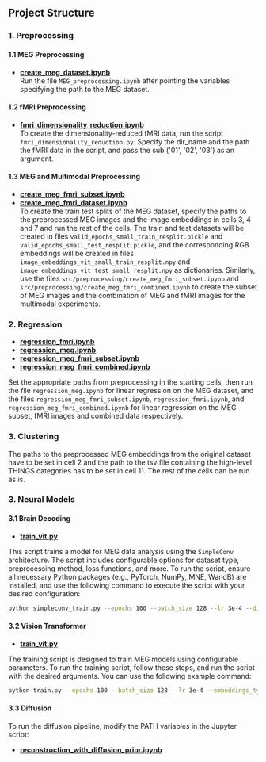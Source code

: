 ## Project Structure

### 1. **Preprocessing**

#### 1.1 MEG Preprocessing
- **[create_meg_dataset.ipynb](src/preprocessing/create_meg_dataset.ipynb)**  
Run the file `MEG_preprocessing.ipynb` after pointing the variables specifying the path to the MEG dataset. 

#### 1.2 fMRI Preprocessing 
- **[fmri_dimensionality_reduction.ipynb](src/preprocessing/fmri_dimensionality_reduction.ipynb)**  
To create the dimensionality-reduced fMRI data, run the script `fmri_dimensionality_reduction.py`. Specify the dir_name and the path the fMRI data in the script, and pass the sub ('01', '02', '03') as an argument. 

#### 1.3 MEG and Multimodal Preprocessing 
- **[create_meg_fmri_subset.ipynb](src/preprocessing/create_meg_fmri_subset.ipynb)**
- **[create_meg_fmri_dataset.ipynb](src/preprocessing/create_meg_fmri_dataset.ipynb)**  
To create the train test splits of the MEG dataset, specify the paths to the preprocessed MEG images and the image embeddings in cells 3, 4 and 7 and run the rest of the cells. The train and test datasets will be created in files `valid_epochs_small_train_resplit.pickle` and `valid_epochs_small_test_resplit.pickle`, and the corresponding RGB embeddings will be created in files `image_embeddings_vit_small_train_resplit.npy` and `image_embeddings_vit_test_small_resplit.npy` as dictionaries. Similarly, use the files `src/preprocessing/create_meg_fmri_subset.ipynb` and `src/preprocessing/create_meg_fmri_combined.ipynb` to create the subset of MEG images and the combination of MEG and fMRI images for the multimodal experiments. 

### 2. **Regression**
- **[regression_fmri.ipynb](src/regression/regression_fmri.ipynb)**  
- **[regression_meg.ipynb](src/regression/regression_meg.ipynb)**  
- **[regression_meg_fmri_subset.ipynb](src/regression/regression_meg_fmri_subset.ipynb)**  
- **[regression_meg_fmri_combined.ipynb](src/regression/regression_meg_fmri_combined.ipynb)**  

Set the appropriate paths from preprocessing in the starting cells, then run the file `regression_meg.ipynb` for linear regression on the MEG dataset, and the files `regression_meg_fmri_subset.ipynb`, `regression_fmri.ipynb`, and `regression_meg_fmri_combined.ipynb` for linear regression on the MEG subset, fMRI images and combined data respectively.

### 3. **Clustering**

The paths to the preprocessed MEG embeddings from the original dataset have to be set in cell 2 and the path to the tsv file containing the high-level THINGS categories has to be set in cell 11. The rest of the cells can be run as is. 

### 3. **Neural Models**


#### 3.1 Brain Decoding
- **[train_vit.py](src/neural%20models/vit/train_vit.py)**  

This script trains a model for MEG data analysis using the `SimpleConv` architecture. The script includes configurable options for dataset type, preprocessing method, loss functions, and more. To run the script, ensure all necessary Python packages (e.g., PyTorch, NumPy, MNE, WandB) are installed, and use the following command to execute the script with your desired configuration:

   ```bash
   python simpleconv_train.py --epochs 100 --batch_size 128 --lr 3e-4 --dilation_type expo --dropout 0.2 --embeddings_type dino --dataset_type large --preprocessing_type raj --wandb_project YourProjectName
   ```


#### 3.2 Vision Transformer
- **[train_vit.py](src/neural%20models/vit/train_vit.py)**  

The training script is designed to train MEG models using configurable parameters. To run the training script, follow these steps, and run the script with the desired arguments. You can use the following example command:

   ```bash
   python train.py --epochs 100 --batch_size 128 --lr 3e-4 --embeddings_type dino --dataset_type large --preprocessing_type raj --wandb_project YourProjectName
   ```

#### 3.3 Diffusion
To run the diffusion pipeline, modify the PATH variables in the Jupyter script:
- **[reconstruction_with_diffusion_prior.ipynb](src/neural%20models/diffusion/reconstruction_with_diffusion_prior.ipynb)**  



